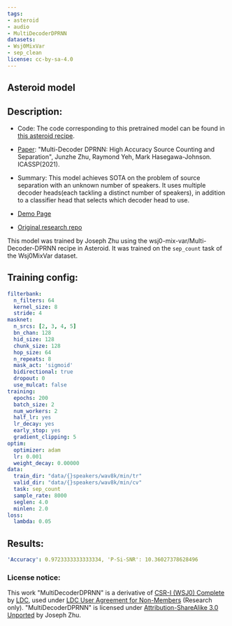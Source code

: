 ```yaml
---
tags:
- asteroid
- audio
- MultiDecoderDPRNN
datasets:
- Wsj0MixVar
- sep_clean
license: cc-by-sa-4.0
---
```

## Asteroid model

## Description:
- Code: The code corresponding to this pretrained model can be found in [this asteroid recipe](https://github.com/asteroid-team/asteroid/tree/master/egs/wsj0-mix-var/Multi-Decoder-DPRNN).

- [Paper](https://ieeexplore.ieee.org/document/9414205): "Multi-Decoder DPRNN: High Accuracy Source Counting and Separation", Junzhe Zhu, Raymond Yeh, Mark Hasegawa-Johnson. ICASSP(2021). 

- Summary: This model achieves SOTA on the problem of source separation with an unknown number of speakers. It uses multiple decoder heads(each tackling a distinct number of speakers), in addition to a classifier head that selects which decoder head to use.

- [Demo Page](https://junzhejosephzhu.github.io/Multi-Decoder-DPRNN/)

- [Original research repo](https://github.com/JunzheJosephZhu/MultiDecoder-DPRNN)

This model was trained by Joseph Zhu using the wsj0-mix-var/Multi-Decoder-DPRNN recipe in Asteroid. 
It was trained on the `sep_count` task of the Wsj0MixVar dataset.
 
## Training config:
```yaml
filterbank:
  n_filters: 64
  kernel_size: 8
  stride: 4
masknet:
  n_srcs: [2, 3, 4, 5]
  bn_chan: 128
  hid_size: 128
  chunk_size: 128
  hop_size: 64
  n_repeats: 8
  mask_act: 'sigmoid'
  bidirectional: true
  dropout: 0
  use_mulcat: false
training:
  epochs: 200
  batch_size: 2
  num_workers: 2
  half_lr: yes
  lr_decay: yes
  early_stop: yes
  gradient_clipping: 5
optim:
  optimizer: adam
  lr: 0.001
  weight_decay: 0.00000
data:
  train_dir: "data/{}speakers/wav8k/min/tr"
  valid_dir: "data/{}speakers/wav8k/min/cv"
  task: sep_count
  sample_rate: 8000
  seglen: 4.0
  minlen: 2.0
loss:
  lambda: 0.05
```
 
## Results:
```yaml
'Accuracy': 0.9723333333333334, 'P-Si-SNR': 10.36027378628496
```

### License notice:
This work "MultiDecoderDPRNN" is a derivative of [CSR-I (WSJ0) Complete](https://catalog.ldc.upenn.edu/LDC93S6A)
by [LDC](https://www.ldc.upenn.edu/), used under [LDC User Agreement for 
Non-Members](https://catalog.ldc.upenn.edu/license/ldc-non-members-agreement.pdf) (Research only). 
"MultiDecoderDPRNN" is licensed under [Attribution-ShareAlike 3.0 Unported](https://creativecommons.org/licenses/by-sa/3.0/)
by Joseph Zhu.
